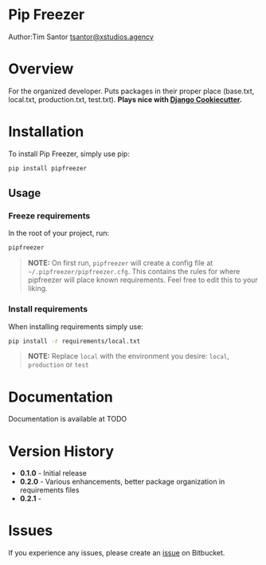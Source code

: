 # Pip Freezer
Author:Tim Santor <tsantor@xstudios.agency>

# Overview
For the organized developer. Puts packages in their proper place (base.txt, local.txt, production.txt, test.txt). **Plays nice with [Django Cookiecutter](https://github.com/pydanny/cookiecutter-django).**


# Installation
To install Pip Freezer, simply use pip:

```bash
pip install pipfreezer
```

## Usage
### Freeze requirements
In the root of your project, run:

```bash
pipfreezer
```

> **NOTE:** On first run, `pipfreezer` will create a config file at `~/.pipfreezer/pipfreezer.cfg`. This contains the rules for where pipfreezer will place known requirements.  Feel free to edit this to your liking.

### Install requirements
When installing requirements simply use:

```bash
pip install -r requirements/local.txt
```

> **NOTE:** Replace `local` with the environment you desire: `local`, `production` or `test`


# Documentation
Documentation is available at TODO


# Version History
- **0.1.0** - Initial release
- **0.2.0** - Various enhancements, better package organization in requirements files
- **0.2.1** -


# Issues
If you experience any issues, please create an [issue](https://bitbucket.org/tsantor/pip-freezer/issues) on Bitbucket.
